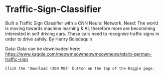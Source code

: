 # Traffic-Sign-Classifier

Built a Traffic Sign Classifier with a CNN Neural Network. Need: The world is moving towards machine learning & AI, therefore more are becomming interested in self driving cars. These cars need to recognise traffic signs in order to drive safely. By Henry Boisdequin

Data:
Data can be downloaded here: https://www.kaggle.com/meowmeowmeowmeowmeow/gtsrb-german-traffic-sign
```
Click the 'Download (300 MB)' button on the top of the Kaggle page.
```
